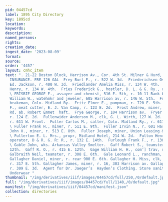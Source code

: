 ```yaml
---
pid: 04457cd
label: 1895 City Directory
key: 1895cd
location: 
keywords: 
description: 
named_persons: 
rights: 
creation_date: 
ingest_date: '2023-08-09'
format: 
source: 
order: '4457'
layout: cmhc_item
text: ". 21-22 Boston Block, Harrison Av., Cor. 4th St. Milner & Hurd, PLATE GLASS
  INSURANCE. FRE 126 GAL  Frey Burt F., r. 522 W. 3d.  Friederichsen Oscar E., clk,
  Ed. Jackson, r. 400 W. 3d.  Friedlander Amelia Miss, r. 134 W. 4th.  Friedlander
  Henry, r. 134 W. 4th.  Fries Frederick G., hostler, D. L. & G. Ry., r. 401 E. 4th.
  \ FRISBIE GEORGE E., assayer and chemist, 516 E. 5th, r. 10-11 Bank bldg.  Frisholm
  William W., watehmkr and jeweler, 605 Harrison av, r. 146 W. 5th.  Frison Peter,
  brakeman, Colo. Midland Ry.  Fritz Elmer E., pumpman, r. 720 E. 5th.  Fritz John
  F., meat cutter, E. J. Van Camp, r. 123 E. 2d.  Frost Andrew, miner, r. Strayhorse
  Rd, ab. Robert Emmet  haft.  Frye George, r. 104 Harrison av.  Fryer Edgar W., bkkpr,
  r. 124 E. 2d.  Fullenwider Anderson M., clk, G. L. Wirth, 127 W. 2d.  Fuller Armintus,
  r. 611 W. Front.  Fuller Carlos M., caller, Colo. Midland Ry., r. 611 W. Front.
  \ Fuller Frank H., miner, r. 511 E. 9th.  Fuller Irvin N., r. 601 Harrison av.  Faller
  John H., miner, r. 513 E. 8th.  Fuller Joseph, miner, Union Leasing & Mining Co,
  \ Fullerton E. L. Mrs., propr, Midland Hotel, 214 W. 2d.  Fulton Henry J., tel.
  operator, D & R. G. R: R., r. 132 E. 14th.  Furlough Frank F., r. 130 E. 3d.  G
  \ Gable John, wks. Arkansas Valley Smelter.  Gaff Robert S., teamster, r. 415 E.
  12th.  Gaff R. O., r. 415 E. 12th.  Gage William H. H., com’] trav, r. 223 W. 9th.
  Galbraith Neil, teamster, r. 308 E. 6th.  Gale Leonard L., ranchman, r. 306 E. 5th.
  Gallagher Daniel, miner, r. rear 900 E. 6th. Gallagher H. Miss, clk, J. W. Smith,
  r. 317 E. 5th. Gallagher James, miner, r. 16, 303 Harrison av. Gallagher Jobn, miner,
  r. 309 E. 3d.  Agent for Dr. Jaeger’s  Hayden’s Clothing. Store sanittcy’ woolen
  Underwear "
thumbnail: "/img/derivatives/iiif/images/04457cd/full/250,/0/default.jpg"
full: "/img/derivatives/iiif/images/04457cd/full/1140,/0/default.jpg"
manifest: "/img/derivatives/iiif/04457cd/manifest.json"
collection: directories
---
```

